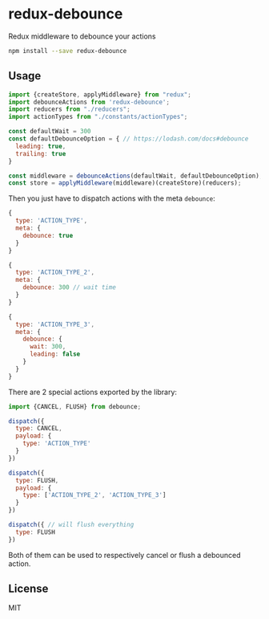 redux-debounce
=============

Redux middleware to debounce your actions

```bash
npm install --save redux-debounce
```

## Usage

```js
import {createStore, applyMiddleware} from "redux";
import debounceActions from 'redux-debounce';
import reducers from "./reducers";
import actionTypes from "./constants/actionTypes";

const defaultWait = 300
const defaultDebounceOption = { // https://lodash.com/docs#debounce
  leading: true,
  trailing: true
}

const middleware = debounceActions(defaultWait, defaultDebounceOption);
const store = applyMiddleware(middleware)(createStore)(reducers);
```

Then you just have to dispatch actions with the meta `debounce`:

```js
{
  type: 'ACTION_TYPE',
  meta: {
    debounce: true
  }
}

{
  type: 'ACTION_TYPE_2',
  meta: {
    debounce: 300 // wait time
  }
}

{
  type: 'ACTION_TYPE_3',
  meta: {
    debounce: {
      wait: 300,
      leading: false
    }
  }
}

```

There are 2 special actions exported by the library:

```js
import {CANCEL, FLUSH} from debounce;

dispatch({
  type: CANCEL,
  payload: {
    type: 'ACTION_TYPE'
  }
})

dispatch({
  type: FLUSH,
  payload: {
    type: ['ACTION_TYPE_2', 'ACTION_TYPE_3']
  }
})

dispatch({ // will flush everything
  type: FLUSH
})
```

Both of them can be used to respectively cancel or flush a debounced action.

## License

  MIT
